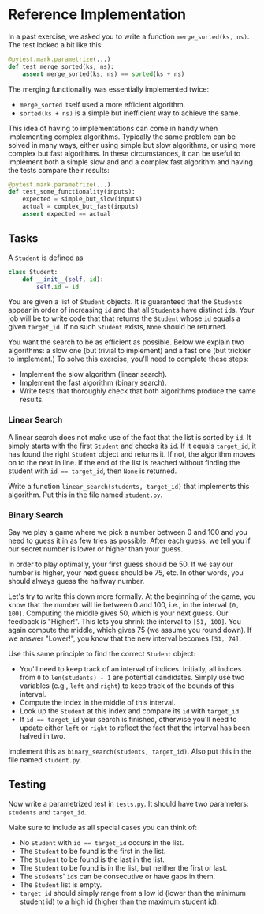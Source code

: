 # Reference Implementation

In a past exercise, we asked you to write a function `merge_sorted(ks, ns)`.
The test looked a bit like this:

```python
@pytest.mark.parametrize(...)
def test_merge_sorted(ks, ns):
    assert merge_sorted(ks, ns) == sorted(ks + ns)
```

The merging functionality was essentially implemented twice:

* `merge_sorted` itself used a more efficient algorithm.
* `sorted(ks + ns)` is a simple but inefficient way to achieve the same.

This idea of having to implementations can come in handy when implementing complex algorithms.
Typically the same problem can be solved in many ways, either using simple but slow algorithms, or using more complex but fast algorithms.
In these circumstances, it can be useful to implement both a simple slow and and a complex fast algorithm and having the tests compare their results:

```python
@pytest.mark.parametrize(...)
def test_some_functionality(inputs):
    expected = simple_but_slow(inputs)
    actual = complex_but_fast(inputs)
    assert expected == actual
```

## Tasks

A `Student` is defined as

```python
class Student:
    def __init__(self, id):
        self.id = id
```

You are given a list of `Student` objects.
It is guaranteed that the `Student`s appear in order of increasing `id` and that all `Student`s have distinct `id`s.
Your job will be to write code that that returns the `Student` whose `id` equals a given `target_id`.
If no such `Student` exists, `None` should be returned.

You want the search to be as efficient as possible.
Below we explain two algorithms: a slow one (but trivial to implement) and a fast one (but trickier to implement.)
To solve this exercise, you'll need to complete these steps:

* Implement the slow algorithm (linear search).
* Implement the fast algorithm (binary search).
* Write tests that thoroughly check that both algorithms produce the same results.

### Linear Search

A linear search does not make use of the fact that the list is sorted by `id`.
It simply starts with the first `Student` and checks its `id`.
If it equals `target_id`, it has found the right `Student` object and returns it.
If not, the algorithm moves on to the next in line.
If the end of the list is reached without finding the student with `id == target_id`, then `None` is returned.

Write a function `linear_search(students, target_id)` that implements this algorithm.
Put this in the file named `student.py`.

### Binary Search

Say we play a game where we pick a number between 0 and 100 and you need to guess it in as few tries as possible.
After each guess, we tell you if our secret number is lower or higher than your guess.

In order to play optimally, your first guess should be 50.
If we say our number is higher, your next guess should be 75, etc.
In other words, you should always guess the halfway number.

Let's try to write this down more formally.
At the beginning of the game, you know that the number will lie between 0 and 100, i.e., in the interval `[0, 100]`.
Computing the middle gives 50, which is your next guess.
Our feedback is "Higher!".
This lets you shrink the interval to `[51, 100]`.
You again compute the middle, which gives 75 (we assume you round down).
If we answer "Lower!", you know that the new interval becomes `[51, 74]`.

Use this same principle to find the correct `Student` object:

* You'll need to keep track of an interval of indices.
  Initially, all indices from `0` to `len(students) - 1` are potential candidates.
  Simply use two variables (e.g., `left` and `right`) to keep track of the bounds of this interval.
* Compute the index in the middle of this interval.
* Look up the `Student` at this index and compare its `id` with `target_id`.
* If `id == target_id` your search is finished, otherwise you'll need to update either `left` or `right` to reflect the fact that the interval has been halved in two.

Implement this as `binary_search(students, target_id)`.
Also put this in the file named `student.py`.

## Testing

Now write a parametrized test in `tests.py`.
It should have two parameters: `students` and `target_id`.

Make sure to include as all special cases you can think of:

* No `Student` with `id == target_id` occurs in the list.
* The `Student` to be found is the first in the list.
* The `Student` to be found is the last in the list.
* The `Student` to be found is in the list, but neither the first or last.
* The `Student`s' `id`s can be consecutive or have gaps in them.
* The `Student` list is empty.
* `target_id` should simply range from a low id (lower than the minimum student id) to a high id (higher than the maximum student id).
